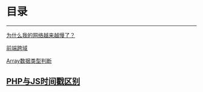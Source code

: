 目录
====
----------
[为什么我的网络越来越慢了？](http://blog.guoguogis.gitpress.org/~posts/others/%E6%88%91%E7%9A%84%E7%BD%91%E4%B8%BA%E4%BB%80%E4%B9%88%E8%B6%8A%E6%9D%A5%E8%B6%8A%E6%85%A2%E4%BA%86.md)

[前端跨域](http://blog.guoguogis.gitpress.org/~posts/JavaScript/%E5%89%8D%E7%AB%AF%E8%B7%A8%E5%9F%9F.md)

[Array数据类型判断](http://blog.guoguogis.gitpress.org/~posts/JavaScript/isArray.md)

[PHP与JS时间戳区别](http://blog.guoguogis.gitpress.org/~posts/PHP/PHP%E4%B8%8EJS%E6%97%B6%E9%97%B4%E6%88%B3%E5%8C%BA%E5%88%AB.md)
----------
